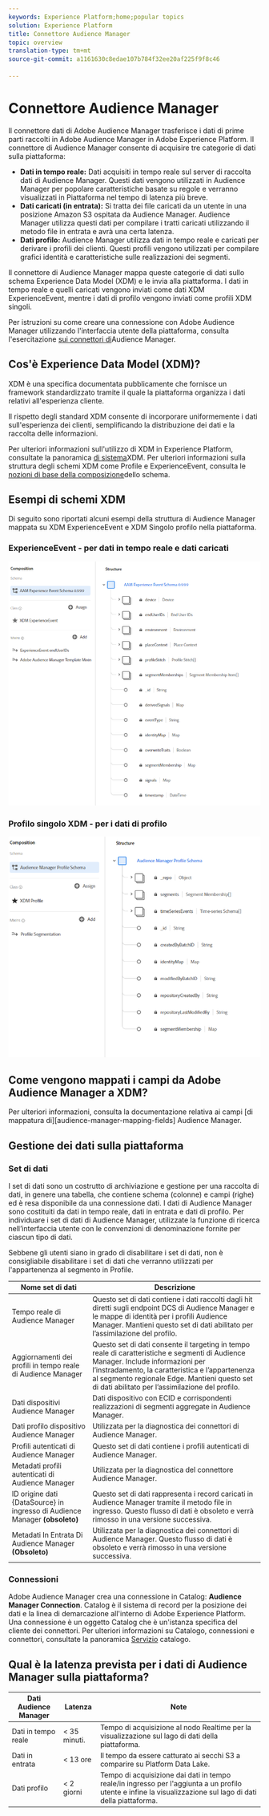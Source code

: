 ```yaml
---
keywords: Experience Platform;home;popular topics
solution: Experience Platform
title: Connettore Audience Manager
topic: overview
translation-type: tm+mt
source-git-commit: a1161630c8edae107b784f32ee20af225f9f8c46

---
```



# Connettore Audience Manager

Il connettore dati di Adobe Audience Manager trasferisce i dati di prime parti raccolti in Adobe Audience Manager in Adobe Experience Platform. Il connettore di Audience Manager consente di acquisire tre categorie di dati sulla piattaforma:

- **Dati in tempo reale:** Dati acquisiti in tempo reale sul server di raccolta dati di Audience Manager. Questi dati vengono utilizzati in Audience Manager per popolare caratteristiche basate su regole e verranno visualizzati in Piattaforma nel tempo di latenza più breve.
- **Dati caricati (in entrata):** Si tratta dei file caricati da un utente in una posizione Amazon S3 ospitata da Audience Manager. Audience Manager utilizza questi dati per compilare i tratti caricati utilizzando il metodo file in entrata e avrà una certa latenza.
- **Dati profilo:** Audience Manager utilizza dati in tempo reale e caricati per derivare i profili dei clienti. Questi profili vengono utilizzati per compilare grafici identità e caratteristiche sulle realizzazioni dei segmenti.

Il connettore di Audience Manager mappa queste categorie di dati sullo schema Experience Data Model (XDM) e le invia alla piattaforma. I dati in tempo reale e quelli caricati vengono inviati come dati XDM ExperienceEvent, mentre i dati di profilo vengono inviati come profili XDM singoli.

Per istruzioni su come creare una connessione con Adobe Audience Manager utilizzando l&#39;interfaccia utente della piattaforma, consulta l&#39;esercitazione [sui connettori di](../../tutorials/ui/create/adobe-applications/audience-manager.md)Audience Manager.

## Cos&#39;è Experience Data Model (XDM)?

XDM è una specifica documentata pubblicamente che fornisce un framework standardizzato tramite il quale la piattaforma organizza i dati relativi all&#39;esperienza cliente.

Il rispetto degli standard XDM consente di incorporare uniformemente i dati sull&#39;esperienza dei clienti, semplificando la distribuzione dei dati e la raccolta delle informazioni.

Per ulteriori informazioni sull&#39;utilizzo di XDM in Experience Platform, consultate la panoramica [di sistema](../../../xdm/home.md)XDM. Per ulteriori informazioni sulla struttura degli schemi XDM come Profile e ExperienceEvent, consulta le [nozioni di base della composizione](../../../xdm/schema/composition.md)dello schema.

## Esempi di schemi XDM

Di seguito sono riportati alcuni esempi della struttura di Audience Manager mappata su XDM ExperienceEvent e XDM Singolo profilo nella piattaforma.

### ExperienceEvent - per dati in tempo reale e dati caricati

![](images/aam-experience-events-for-dcs-and-onboarding-data.png)

### Profilo singolo XDM - per i dati di profilo

![](images/aam-profile-xdm-for-profile-data.png)

## Come vengono mappati i campi da Adobe Audience Manager a XDM?

Per ulteriori informazioni, consulta la documentazione relativa ai campi [di mappatura di][audience-manager-mapping-fields] Audience Manager.

## Gestione dei dati sulla piattaforma

### Set di dati

I set di dati sono un costrutto di archiviazione e gestione per una raccolta di dati, in genere una tabella, che contiene schema (colonne) e campi (righe) ed è resa disponibile da una connessione dati. I dati di Audience Manager sono costituiti da dati in tempo reale, dati in entrata e dati di profilo. Per individuare i set di dati di Audience Manager, utilizzate la funzione di ricerca nell’interfaccia utente con le convenzioni di denominazione fornite per ciascun tipo di dati.

Sebbene gli utenti siano in grado di disabilitare i set di dati, non è consigliabile disabilitare i set di dati che verranno utilizzati per l&#39;appartenenza al segmento in Profile.

| Nome set di dati | Descrizione |
| ------------ | ----------- |
| Tempo reale di Audience Manager | Questo set di dati contiene i dati raccolti dagli hit diretti sugli endpoint DCS di Audience Manager e le mappe di identità per i profili Audience Manager. Mantieni questo set di dati abilitato per l’assimilazione del profilo. |
| Aggiornamenti dei profili in tempo reale di Audience Manager | Questo set di dati consente il targeting in tempo reale di caratteristiche e segmenti di Audience Manager. Include informazioni per l’instradamento, la caratteristica e l’appartenenza al segmento regionale Edge. Mantieni questo set di dati abilitato per l’assimilazione del profilo. |
| Dati dispositivi Audience Manager | Dati dispositivo con ECID e corrispondenti realizzazioni di segmenti aggregate in Audience Manager. |
| Dati profilo dispositivo Audience Manager | Utilizzata per la diagnostica dei connettori di Audience Manager. |
| Profili autenticati di Audience Manager | Questo set di dati contiene i profili autenticati di Audience Manager. |
| Metadati profili autenticati di Audience Manager | Utilizzata per la diagnostica del connettore Audience Manager. |
| ID origine dati {DataSource} in ingresso di Audience Manager **(obsoleto)** | Questo set di dati rappresenta i record caricati in Audience Manager tramite il metodo file in ingresso. Questo flusso di dati è obsoleto e verrà rimosso in una versione successiva. |
| Metadati In Entrata Di Audience Manager **(Obsoleto)** | Utilizzata per la diagnostica dei connettori di Audience Manager. Questo flusso di dati è obsoleto e verrà rimosso in una versione successiva. |

### Connessioni

Adobe Audience Manager crea una connessione in Catalog: **Audience Manager Connection**. Catalog è il sistema di record per la posizione dei dati e la linea di demarcazione all&#39;interno di Adobe Experience Platform. Una connessione è un oggetto Catalog che è un&#39;istanza specifica del cliente dei connettori. Per ulteriori informazioni su Catalogo, connessioni e connettori, consultate la panoramica [Servizio](../../../catalog/home.md) catalogo.

## Qual è la latenza prevista per i dati di Audience Manager sulla piattaforma?

| Dati Audience Manager | Latenza | Note |
| --- | --- | --- |
| Dati in tempo reale | &lt; 35 minuti. | Tempo di acquisizione al nodo Realtime per la visualizzazione sul lago di dati della piattaforma. |
| Dati in entrata | &lt; 13 ore | Il tempo da essere catturato ai secchi S3 a comparire su Platform Data Lake. |
| Dati profilo | &lt; 2 giorni | Tempo di acquisizione dai dati in tempo reale/in ingresso per l&#39;aggiunta a un profilo utente e infine la visualizzazione sul lago di dati della piattaforma. |
